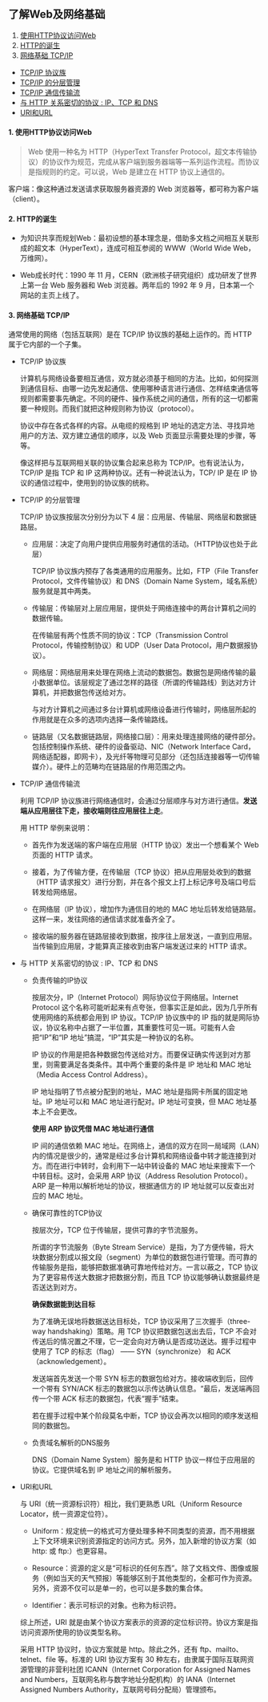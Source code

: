 ## 了解Web及网络基础

1. [使用HTTP协议访问Web](#1)
2. [HTTP的诞生](#2)
3. [网络基础 TCP/IP](#3)
  * [TCP/IP 协议族](#3.1)
  * [TCP/IP 的分层管理](#3.2)
  * [TCP/IP 通信传输流](#3.3)
  * [与 HTTP 关系密切的协议 : IP、TCP 和 DNS](#3.4)
  * [URI和URL](#3.5)


#### <a name="1">1. 使用HTTP协议访问Web</a>

  > Web 使用一种名为 HTTP（HyperText Transfer Protocol，超文本传输协议）的协议作为规范，完成从客户端到服务器端等一系列运作流程。而协议是指规则的约定。可以说，Web 是建立在 HTTP 协议上通信的。

  客户端：像这种通过发送请求获取服务器资源的 Web 浏览器等，都可称为客户端（client）。

#### <a name="2">2. HTTP的诞生</a>

  * 为知识共享而规划Web：最初设想的基本理念是，借助多文档之间相互关联形成的超文本（HyperText），连成可相互参阅的 WWW（World Wide Web，万维网）。

  * Web成长时代：1990 年 11 月，CERN（欧洲核子研究组织）成功研发了世界上第一台 Web 服务器和 Web 浏览器。两年后的 1992 年 9 月，日本第一个网站的主页上线了。

#### <a name="3">3. 网络基础 TCP/IP</a>

  通常使用的网络（包括互联网）是在 TCP/IP 协议族的基础上运作的。而 HTTP 属于它内部的一个子集。

  * <a name="3.1">TCP/IP 协议族</a>

    计算机与网络设备要相互通信，双方就必须基于相同的方法。比如，如何探测到通信目标、由哪一边先发起通信、使用哪种语言进行通信、怎样结束通信等规则都需要事先确定。不同的硬件、操作系统之间的通信，所有的这一切都需要一种规则。而我们就把这种规则称为协议（protocol）。

    协议中存在各式各样的内容。从电缆的规格到 IP 地址的选定方法、寻找异地用户的方法、双方建立通信的顺序，以及 Web 页面显示需要处理的步骤，等等。

    像这样把与互联网相关联的协议集合起来总称为 TCP/IP。也有说法认为，TCP/IP 是指 TCP 和 IP 这两种协议。还有一种说法认为，TCP/ IP 是在 IP 协议的通信过程中，使用到的协议族的统称。

  * <a name="3.2">TCP/IP 的分层管理</a>

    TCP/IP 协议族按层次分别分为以下 4 层：应用层、传输层、网络层和数据链路层。

    * 应用层：决定了向用户提供应用服务时通信的活动。（HTTP协议也处于此层）
      
      TCP/IP 协议族内预存了各类通用的应用服务。比如，FTP（File Transfer Protocol，文件传输协议）和 DNS（Domain Name System，域名系统）服务就是其中两类。

    * 传输层：传输层对上层应用层，提供处于网络连接中的两台计算机之间的数据传输。

      在传输层有两个性质不同的协议：TCP（Transmission Control Protocol，传输控制协议）和 UDP（User Data Protocol，用户数据报协议）。

    * 网络层：网络层用来处理在网络上流动的数据包。数据包是网络传输的最小数据单位。该层规定了通过怎样的路径（所谓的传输路线）到达对方计算机，并把数据包传送给对方。

      与对方计算机之间通过多台计算机或网络设备进行传输时，网络层所起的作用就是在众多的选项内选择一条传输路线。

    * 链路层（又名数据链路层，网络接口层）：用来处理连接网络的硬件部分。包括控制操作系统、硬件的设备驱动、NIC（Network Interface Card，网络适配器，即网卡），及光纤等物理可见部分（还包括连接器等一切传输媒介）。硬件上的范畴均在链路层的作用范围之内。


  * <a name="3.3">TCP/IP 通信传输流</a>

    利用 TCP/IP 协议族进行网络通信时，会通过分层顺序与对方进行通信。**发送端从应用层往下走，接收端则往应用层往上走**。

    用 HTTP 举例来说明：
    
    * 首先作为发送端的客户端在应用层（HTTP 协议）发出一个想看某个 Web 页面的 HTTP 请求。

    * 接着，为了传输方便，在传输层（TCP 协议）把从应用层处收到的数据（HTTP 请求报文）进行分割，并在各个报文上打上标记序号及端口号后转发给网络层。

    * 在网络层（IP 协议），增加作为通信目的地的 MAC 地址后转发给链路层。这样一来，发往网络的通信请求就准备齐全了。

    * 接收端的服务器在链路层接收到数据，按序往上层发送，一直到应用层。当传输到应用层，才能算真正接收到由客户端发送过来的 HTTP 请求。


  * <a name="3.4">与 HTTP 关系密切的协议 : IP、TCP 和 DNS</a>
    
    * 负责传输的IP协议

      按层次分，IP（Internet Protocol）网际协议位于网络层。Internet Protocol 这个名称可能听起来有点夸张，但事实正是如此，因为几乎所有使用网络的系统都会用到 IP 协议。TCP/IP 协议族中的 IP 指的就是网际协议，协议名称中占据了一半位置，其重要性可见一斑。可能有人会把“IP”和“IP 地址”搞混，“IP”其实是一种协议的名称。

      IP 协议的作用是把各种数据包传送给对方。而要保证确实传送到对方那里，则需要满足各类条件。其中两个重要的条件是 IP 地址和 MAC 地址（Media Access Control Address）。

      IP 地址指明了节点被分配到的地址，MAC 地址是指网卡所属的固定地址。IP 地址可以和 MAC 地址进行配对。IP 地址可变换，但 MAC 地址基本上不会更改。

      **使用 ARP 协议凭借 MAC 地址进行通信**

      IP 间的通信依赖 MAC 地址。在网络上，通信的双方在同一局域网（LAN）内的情况是很少的，通常是经过多台计算机和网络设备中转才能连接到对方。而在进行中转时，会利用下一站中转设备的 MAC 地址来搜索下一个中转目标。这时，会采用 ARP 协议（Address Resolution Protocol）。ARP 是一种用以解析地址的协议，根据通信方的 IP 地址就可以反查出对应的 MAC 地址。

    * 确保可靠性的TCP协议

      按层次分，TCP 位于传输层，提供可靠的字节流服务。
        
      所谓的字节流服务（Byte Stream Service）是指，为了方便传输，将大块数据分割成以报文段（segment）为单位的数据包进行管理。而可靠的传输服务是指，能够把数据准确可靠地传给对方。一言以蔽之，TCP 协议为了更容易传送大数据才把数据分割，而且 TCP 协议能够确认数据最终是否送达到对方。

      **确保数据能到达目标**

      为了准确无误地将数据送达目标处，TCP 协议采用了三次握手（three-way handshaking）策略。用 TCP 协议把数据包送出去后，TCP 不会对传送后的情况置之不理，它一定会向对方确认是否成功送达。握手过程中使用了 TCP 的标志（flag） —— SYN（synchronize） 和 ACK（acknowledgement）。

      发送端首先发送一个带 SYN 标志的数据包给对方。接收端收到后，回传一个带有 SYN/ACK 标志的数据包以示传达确认信息。“最后，发送端再回传一个带 ACK 标志的数据包，代表“握手”结束。

      若在握手过程中某个阶段莫名中断，TCP 协议会再次以相同的顺序发送相同的数据包。
  
    * 负责域名解析的DNS服务

      DNS（Domain Name System）服务是和 HTTP 协议一样位于应用层的协议。它提供域名到 IP 地址之间的解析服务。
  
  * <a name="3.5">URI和URL</a>

    与 URI（统一资源标识符）相比，我们更熟悉 URL（Uniform Resource Locator，统一资源定位符）。

    * Uniform：规定统一的格式可方便处理多种不同类型的资源，而不用根据上下文环境来识别资源指定的访问方式。另外，加入新增的协议方案（如 http: 或 ftp:）也更容易。

    * Resource：资源的定义是“可标识的任何东西”。除了文档文件、图像或服务（例如当天的天气预报）等能够区别于其他类型的，全都可作为资源。另外，资源不仅可以是单一的，也可以是多数的集合体。

    * Identifier：表示可标识的对象。也称为标识符。

    综上所述，URI 就是由某个协议方案表示的资源的定位标识符。协议方案是指访问资源所使用的协议类型名称。

    采用 HTTP 协议时，协议方案就是 http。除此之外，还有 ftp、mailto、telnet、file 等。标准的 URI 协议方案有 30 种左右，由隶属于国际互联网资源管理的非营利社团 ICANN（Internet Corporation for Assigned Names and Numbers，互联网名称与数字地址分配机构）的 IANA（Internet Assigned Numbers Authority，互联网号码分配局）管理颁布。

    






  












  
